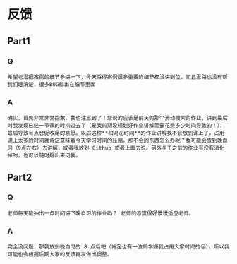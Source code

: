 # 反馈

## Part1

### Q

```
希望老湿把案例的细节多讲一下，今天将得案例很多重要的细节都没讲到位，而且思路也没有帮我们理清楚，很多BUG都出在细节里面
```

### A

```
确实，首先非常非常抱歉，我也注意到了！您说的应该是前天的那个滑动搜索的作业，讲到最后时我发现已经一节课的时间过去了（是我前期没规划好作业讲解需要花费多少时间导致的！），最后导致有点仓促收尾的意思。以后这种**相对花时间**的作业讲解我不会放到课上了，占用课上太多的时间就肯定意味着今天学习时间的压缩。那不会的东西怎么办呢？我可能会放到晚自习（9点左右）去讲解，或者我放到 Github 或者上面去说。另外关于之前的作业有没有消化掉的，也可以随时翻出来问我。
```

## Part2

### Q

```
老师每天能抽出一点时间讲下晚自习的作业吗？ 老师的态度很好慢慢适应老师。
```

### A

```
完全没问题，那就放到晚自习的 8 点后吧（肯定也有一波同学嫌我占用大家时间的😢），所以我可能也会根据后期大家的反馈再次做出调整。
```